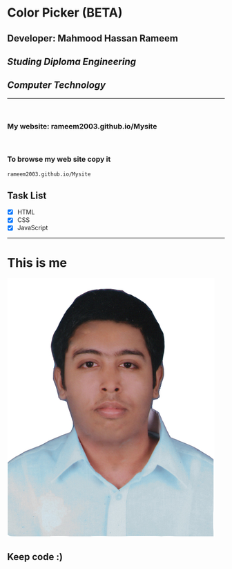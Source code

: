 # Color Picker (BETA)
## Developer: Mahmood Hassan Rameem
## _Studing Diploma Engineering_
## _Computer Technology_

___

<br>

### My website: rameem2003.github.io/Mysite

<br>

### To browse my web site copy it 
```
rameem2003.github.io/Mysite
```

## Task List

- [x] HTML
- [x] CSS
- [x] JavaScript

---

# This is me
![profile](./me.jpg)
## Keep code :)
